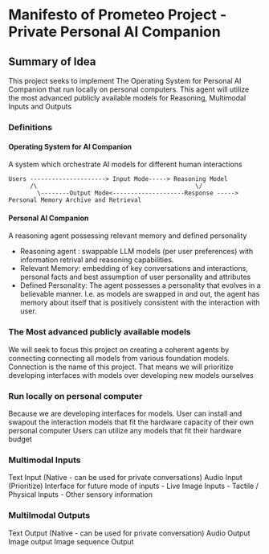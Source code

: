 # Manifesto of Prometeo Project - Private Personal AI Companion

## Summary of Idea
This project seeks to implement The Operating System for Personal AI Companion that run locally on personal computers. 
This agent will utilize the most advanced publicly available models for Reasoning, Multimodal Inputs and Outputs

### Definitions

#### Operating System for AI Companion

A system which orchestrate AI models for different human interactions

        
    Users ---------------------> Input Mode-----> Reasoning Model
          /\                                            \/
            \--------Output Mode<--------------------Response ----->  Personal Memory Archive and Retrieval



#### Personal AI Companion
A reasoning agent possessing relevant memory and defined personality
+ Reasoning agent : swappable LLM models (per user preferences) with information retrival and reasoning capabilities.
+ Relevant Memory: embedding of key conversations and interactions, personal facts and best assumption of user personality and attributes
+ Defined Personality: The agent possesses a personality that evolves in a believable manner. I.e. as models are swapped in and out, the agent has memory about itself that is positively consistent with the interaction with user.

### The Most advanced publicly available models
We will seek to focus this project on creating a coherent agents by connecting connecting all models from various foundation models. 
Connection is the name of this project.
That means we will prioritize developing interfaces with models over developing new models ourselves 

### Run locally on personal computer
Because we are developing interfaces for models. User can install and swapout the interaction models that fit the hardware capacity of their own personal computer
Users can utilize any models that fit their hardware budget

### Multimodal Inputs
Text Input (Native - can be used for private conversations)
Audio Input (Prioritize)
Interface for future mode of inputs
      - Live Image Inputs
      - Tactile / Physical Inputs
      - Other sensory information

### Multilmodal Outputs
Text Output (Native - can be used for private conversation)
Audio Output
Image output
Image sequence Output


